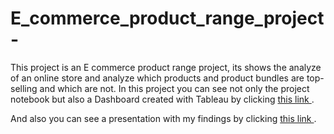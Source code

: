 # E_commerce_product_range_project-
This project is an E commerce product range project, its shows the analyze of an online store and analyze which products and product bundles are top-selling and which are not.
In this project you can see not only the project notebook but also a Dashboard created with Tableau by clicking <a href="https://public.tableau.com/views/DashforE-Commerceproject/Dashboard1?:language=en-US&publish=yes&:display_count=n&:origin=viz_share_link"> this link <a/>.
  
And also you can see a presentation with my findings by clicking <a href="https://drive.google.com/file/d/1BNuHC6eUjEViJeffg2TbTzGaxCKXEtsF/view?usp=sharing"> this link <a/>.
